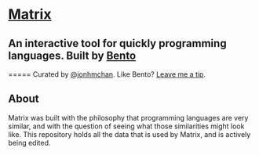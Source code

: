 # [Matrix](http://bentobox.io/matrix)
## An interactive tool for quickly programming languages. Built by [Bento](http://bentobox.io/)
=====
Curated by [@jonhmchan](http://twitter.com/jonhmchan). Like Bento? [Leave me a tip](http://gittip.com/jonhmchan).

## About
Matrix was built with the philosophy that programming languages are very similar, and with the question of seeing what those similarities might look like. This repository holds all the data that is used by Matrix, and is actively being edited.